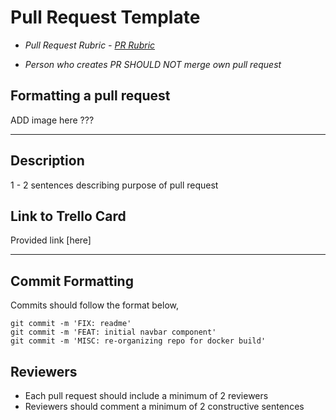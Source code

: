 # Pull Request Template

- *Pull Request Rubric - [PR Rubric](https://www.notion.so/1fc04e4fedeb429ba873b7c68d281707?v=74054da7991341c0bf970f39410c43da)*

- *Person who creates PR SHOULD NOT merge own pull request*

## Formatting a pull request
ADD image here ???


---
## Description
1 - 2 sentences describing purpose of pull request


## Link to Trello Card
Provided link [here]


---
## Commit Formatting
Commits should follow the format below,
```
git commit -m 'FIX: readme'
git commit -m 'FEAT: initial navbar component'
git commit -m 'MISC: re-organizing repo for docker build'
```

## Reviewers
- Each pull request should include a minimum of 2 reviewers
- Reviewers should comment a minimum of 2 constructive sentences